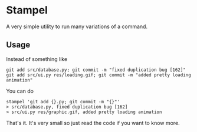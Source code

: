 # Stampel

A very simple utility to run many variations of a command.

## Usage

Instead of something like

```
git add src/database.py; git commit -m "fixed duplication bug [162]"
git add src/ui.py res/loading.gif; git commit -m "added pretty loading animation"
```

You can do

```
stampel 'git add {}.py; git commit -m "{}"'
> src/database.py, fixed duplication bug [162]
> src/ui.py res/graphic.gif, added pretty loading animation
```

That's it. It's very small so just read the code if you want to know more.
